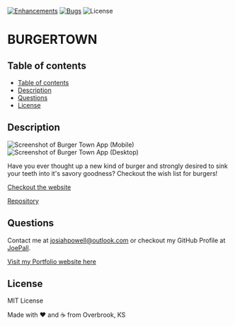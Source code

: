 [![Enhancements](https://img.shields.io/github/issues/JoePall/burger/enhancement.svg)](https://github.com/JoePall/burger/issues?q=is%3Aopen+is%3Aissue+label%3Aenhancement+sort%3Areactions-%2B1-desc)
[![Bugs](https://img.shields.io/github/issues/JoePall/burger/bug.svg)](https://github.com/JoePall/burger/issues?utf8=✓&q=is%3Aissue+is%3Aopen+label%3Abug)
![License](https://img.shields.io/badge/License-MIT%20License-green?style=flat-square.svg)

<h1>BURGER<b>TOWN</b></h1>

## Table of contents

<!--ts-->
* [Table of contents](#table-of-contents)
* [Description](#description)
* [Questions](#questions)
* [License](#license)
<!--te-->

## Description

![Screenshot of Burger Town App (Mobile)](https://burger-town-app.herokuapp.com/assets/screenshot1.png)
![Screenshot of Burger Town App (Desktop)](https://burger-town-app.herokuapp.com/assets/screenshot2.png)

<p>Have you ever thought up a new kind of burger and strongly desired to sink your teeth into it's savory goodness? Checkout the wish list for burgers!</p>

[Checkout the website](https://burger-town-app.herokuapp.com/)

[Repository](https://github.com/JoePall/burgertown)

## Questions

<p>Contact me at <a href="mailto:josiahpowell@outlook.com">josiahpowell@outlook.com</a> or checkout my GitHub Profile at <a href="https://github.com/JoePall">JoePall</a>.</p>

[Visit my Portfolio website here](https://josiah-powell-portfolio.herokuapp.com/) 

## License

<p>MIT License</p>

Made with ❤ and ☕ from Overbrook, KS